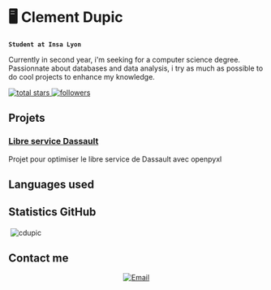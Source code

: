 # 🖥️ Clement Dupic 

**` Student at Insa Lyon `**

Currently in second year, i'm seeking for a computer science degree. Passionnate about databases and data analysis, i try as much as possible to do cool projects to enhance my knowledge.

  <p align="left">
    <a href="https://github.com/cdupic?tab=repositories&sort=stargazers">
    <img alt="total stars" title="Total stars on github" src="https://custom-icon-badges.demolab.com/github/stars/cdupic?color=55960c&style=for-the-badge&labelColor=488207&logo=star"/>
    </a>
     <a href="https://github.com/cdupic?tab=followers">
    <img alt="followers" title="follow me on github" src="https://custom-icon-badges.demolab.com/github/followers/cdupic?color=236ad3&labelColor=1155ba&style=for-the-badge&logo=person-add&label=Follow&logoColor=white"/>
    </a>
  </p>


## Projets

### [Libre service Dassault](https://github.com/cdupic/libre-service-Dassault)
<p align="justify">
  Projet pour optimiser le libre service de Dassault avec openpyxl
</p>

## Languages used


## Statistics GitHub


<p>&nbsp;<img align="center" src="https://github-readme-stats.vercel.app/api?username=cdupic&show_icons=true&locale=en" alt="cdupic" /></p>

## Contact me 

<p align="center">
   <a href="mailto:clement.dupic@insa-lyon.fr">
    <img alt="Email" src="https://img.shields.io/badge/Email-D14836?style=flat&logo=Gmail&logoColor=white">
  </a>
</p>
